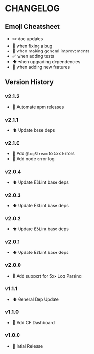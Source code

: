 # CHANGELOG

## Emoji Cheatsheet
- :pencil2: doc updates
- :bug: when fixing a bug
- :rocket: when making general improvements
- :white_check_mark: when adding tests
- :arrow_up: when upgrading dependencies
- :tada: when adding new features

## Version History

### v2.1.2

- :rocket: Automate npm releases

### v2.1.1

- :arrow_up: Update base deps

### v2.1.0

- :rocket: Add `@logStream` to 5xx Errors
- :tada: Add node error log

### v2.0.4

- :arrow_up: Update ESLint base deps

### v2.0.3

- :arrow_up: Update ESLint base deps

### v2.0.2

- :arrow_up: Update ESLint base deps

### v2.0.1

- :arrow_up: Update ESLint base deps

### v2.0.0

- :tada: Add support for 5xx Log Parsing

### v1.1.1

- :arrow_up: General Dep Update

### v1.1.0

- :tada: Add CF Dashboard

### v1.0.0

- :tada: Intial Release
